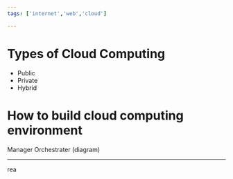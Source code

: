 ```yaml
---
tags: ['internet','web','cloud']

---
```


# Types of Cloud Computing
- Public
- Private
- Hybrid


# How to build cloud computing environment
Manager
Orchestrater
(diagram)


---
rea
